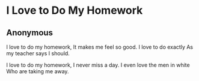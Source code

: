 # I Love to Do My Homework
## Anonymous
I love to do my homework,
It makes me feel so good.
I love to do exactly
As my teacher says I should.

I love to do my homework,
I never miss a day.
I even love the men in white
Who are taking me away.